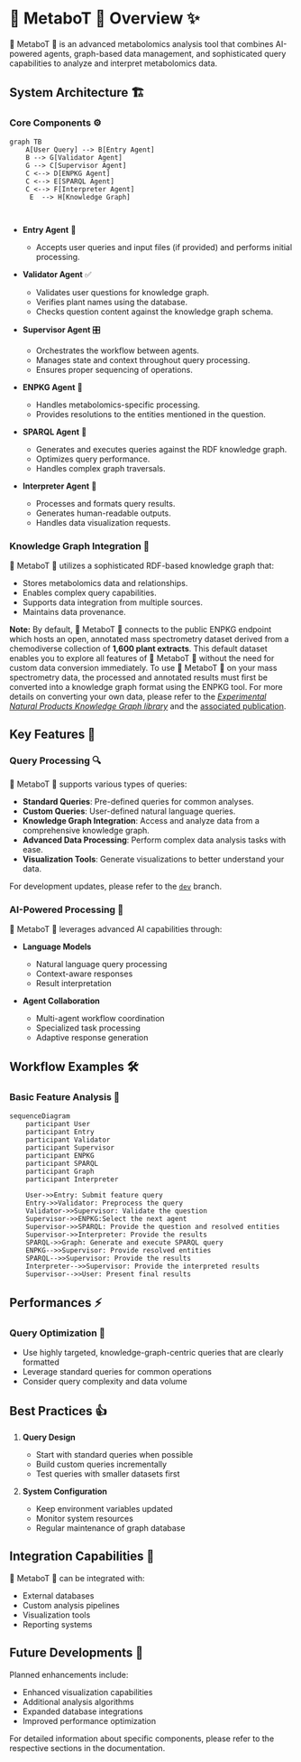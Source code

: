 # 🧪 MetaboT 🍵 Overview ✨

🧪 MetaboT 🍵 is an advanced metabolomics analysis tool that combines AI-powered agents, graph-based data management, and sophisticated query capabilities to analyze and interpret metabolomics data.

## System Architecture 🏗️

### Core Components ⚙️

```mermaid
graph TB
    A[User Query] --> B[Entry Agent]
    B --> G[Validator Agent]
    G --> C[Supervisor Agent]
    C <--> D[ENPKG Agent]
    C <--> E[SPARQL Agent]
    C <--> F[Interpreter Agent]
     E  --> H[Knowledge Graph]
    
   
```

- **Entry Agent** 🚪
    - Accepts user queries and input files (if provided) and performs initial processing.

- **Validator Agent** ✅
    - Validates user questions for knowledge graph.
    - Verifies plant names using the database.
    - Checks question content against the knowledge graph schema.

- **Supervisor Agent** 🎛️
    - Orchestrates the workflow between agents.
    - Manages state and context throughout query processing.
    - Ensures proper sequencing of operations.

- **ENPKG Agent** 🧪
    - Handles metabolomics-specific processing.
    - Provides resolutions to the entities mentioned in the question.
  

- **SPARQL Agent** 🔎
    - Generates and executes queries against the RDF knowledge graph.
    - Optimizes query performance.
    - Handles complex graph traversals.

- **Interpreter Agent** 📢
    - Processes and formats query results.
    - Generates human-readable outputs.
    - Handles data visualization requests.


### Knowledge Graph Integration 🔗

🧪 MetaboT 🍵 utilizes a sophisticated RDF-based knowledge graph that:

- Stores metabolomics data and relationships.
- Enables complex query capabilities.
- Supports data integration from multiple sources.
- Maintains data provenance.

**Note:**  By default, 🧪 MetaboT 🍵 connects to the public ENPKG endpoint which hosts an open, annotated mass spectrometry dataset derived from a chemodiverse collection of **1,600 plant extracts**. This default dataset enables you to explore all features of 🧪 MetaboT 🍵 without the need for custom data conversion immediately. To use 🧪 MetaboT 🍵 on your mass spectrometry data, the processed and annotated results must first be converted into a knowledge graph format using the ENPKG tool. For more details on converting your own data, please refer to the [*Experimental Natural Products Knowledge Graph library*](https://github.com/enpkg) and the [associated publication](https://doi.org/10.1021/acscentsci.3c00800).

## Key Features 🚀

### Query Processing 🔍

🧪 MetaboT 🍵 supports various types of queries:

- **Standard Queries**: Pre-defined queries for common analyses.
- **Custom Queries**: User-defined natural language queries.
- **Knowledge Graph Integration**: Access and analyze data from a comprehensive knowledge graph.
- **Advanced Data Processing**: Perform complex data analysis tasks with ease.
- **Visualization Tools**: Generate visualizations to better understand your data.

For development updates, please refer to the [`dev`](https://github.com/holobiomicslab/MetaboT/tree/dev) branch.
 

### AI-Powered Processing 🤖

🧪 MetaboT 🍵 leverages advanced AI capabilities through:

- **Language Models**
    - Natural language query processing
    - Context-aware responses
    - Result interpretation

- **Agent Collaboration**
    - Multi-agent workflow coordination
    - Specialized task processing
    - Adaptive response generation

## Workflow Examples 🛠️

### Basic Feature Analysis 📝

```mermaid
sequenceDiagram
    participant User
    participant Entry
    participant Validator
    participant Supervisor
    participant ENPKG
    participant SPARQL 
    participant Graph
    participant Interpreter
   
    User->>Entry: Submit feature query
    Entry->>Validator: Preprocess the query
    Validator->>Supervisor: Validate the question
    Supervisor->>ENPKG:Select the next agent 
    Supervisor->>SPARQL: Provide the question and resolved entities
    Supervisor->>Interpreter: Provide the results
    SPARQL->>Graph: Generate and execute SPARQL query 
    ENPKG-->>Supervisor: Provide resolved entities
    SPARQL-->>Supervisor: Provide the results
    Interpreter-->>Supervisor: Provide the interpreted results
    Supervisor-->>User: Present final results
```


## Performances  ⚡️

### Query Optimization 🔧

- Use highly targeted, knowledge-graph-centric queries that are clearly formatted
- Leverage standard queries for common operations
- Consider query complexity and data volume

## Best Practices 👍

1. **Query Design**
    - Start with standard queries when possible
    - Build custom queries incrementally
    - Test queries with smaller datasets first


2. **System Configuration**
    - Keep environment variables updated
    - Monitor system resources
    - Regular maintenance of graph database

## Integration Capabilities 🔌

🧪 MetaboT 🍵 can be integrated with:

- External databases
- Custom analysis pipelines
- Visualization tools
- Reporting systems

## Future Developments 🔮

Planned enhancements include:

- Enhanced visualization capabilities
- Additional analysis algorithms
- Expanded database integrations
- Improved performance optimization

For detailed information about specific components, please refer to the respective sections in the documentation.